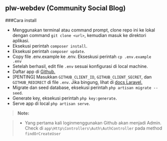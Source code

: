 ## plw-webdev (Community Social Blog)

###Cara install

* Menggunakan terminal atau command prompt, clone repo ini ke lokal dengan command `git clone <url>`, kemudian masuk ke direktori aplikasi.
* Eksekusi perintah `composer install`.
* Eksekusi perintah `composer update`.
* Copy file .env.example ke .env. Ekseskusi perintah `cp .env.example .env`
* Setelah berhasil, edit file `.env` sesuai konfigurasi di local machine.
* Daftar app di [Github.](https://github.com/settings/applications/new)
* [PENTING] Masukkan `GITHUB_CLIENT_ID`, `GITHUB_CLIENT_SECRET`, dan `GITHUB_REDIRECT` di file `.env`. Jika bingung, lihat di [docs Laravel.](http://laravel.com/docs/5.1/authentication#social-authentication)
* Migrate dan seed database, eksekusi perintah `php artisan migrate --seed`.
* Generate key, eksekusi perintah `php key:generate`.
* Serve app di local `php artisan serve`.

> **Note:**

> - Yang pertama kali loginmenggunakan Github akan menjadi Admin. Check di `app\Http\Controllers\Auth\AuthController` pada method `findOrCreateUser`
